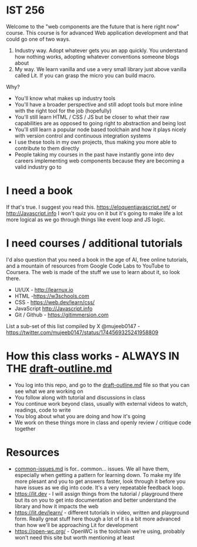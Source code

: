# IST 256
Welcome to the "web components are the future that is here right now" course. This course is for advanced Web application development and that could go one of two ways.
1. Industry way. Adopt whatever gets you an app quickly. You understand how nothing works, adopting whatever conventions someone blogs about
2. My way. We learn vanilla and use a very small library just above vanilla called Lit. If you can grasp the micro you can build macro.

Why?
- You'll know what makes up industry tools
- You'll have a broader perspective and still adopt tools but more inline with the right tool for the job (hopefully)
- You'll still learn HTML / CSS / JS but be closer to what their raw capabilities are as opposed to going right to abstraction and being lost
- You'll still learn a popular node based toolchain and how it plays nicely with version control and continuous integration systems
- I use these tools in my own projects, thus making you more able to contribute to them directly
- People taking my courses in the past have instantly gone into dev careers implementing web components because they are becoming a valid industry go to

# I need a book
If that's true. I suggest you read this. https://eloquentjavascript.net/ or http://Javascript.info
I won't quiz you on it but it's going to make life a lot more logical as we go through things like event loop and JS logic.

# I need courses / additional tutorials
I'd also question that you need a book in the age of AI, free online tutorials, and a mountain of resources from Google Code Labs to YouTube to Coursera. The web is made of the stuff we use to learn about it, so look there.
- UI/UX - http://learnux.io
- HTML -https://w3schools.com
- CSS - https://web.dev/learn/css/
- JavaScript http://Javascript.info
- Git / Github - https://gitimmersion.com

List a sub-set of this list compiled by X @mujeeb0147 - https://twitter.com/mujeeb0147/status/1744569325241958809

# How this class works - ALWAYS IN THE [draft-outline.md](draft-outline.md)
- You log into this repo, and go to the [draft-outline.md](draft-outline.md) file so that you can see what we are working on
- You follow along with tutorial and discussions in class
- You continue work beyond class, usually with external videos to watch, readings, code to write
- You blog about what you are doing and how it's going
- We work on these things more in class and openly review / critique code together

# Resources
- [common-issues.md](common-issues.md) is for.. common... issues. We all have them, especially when getting a pattern for learning down. To make my life more plesant and you to get answers faster, look through it before you have issues as we dig into code. It's a very repeatable feedback loop.
- https://lit.dev - I will assign things from the tutorial / playground there but its on you to get into documentation and better understand the library and how it impacts the web
- https://lit.dev/learn/ - different tutorials in video, written and playground form. Really great stuff here though a lot of it is a bit more advanced than how we'll be approaching Lit for development
- https://open-wc.org/ - OpenWC is the toolchain we're using, probably won't need this site but worth mentioning at least

